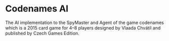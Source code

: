 # Codenames AI
The AI implementation to the SpyMaster and Agent of the game codenames which is a 2015 card game for 4–8 players designed by Vlaada Chvátil and published by Czech Games Edition.
